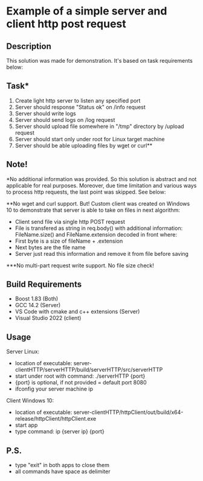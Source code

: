# Example of a simple server and client http post request

## Description
This solution was made for demonstration. It's based on task requirements below:

## Task*
1) Create light http server to listen any specified port
2) Server should response "Status ok" on /info request
3) Server should write logs
4) Server should send logs on /log request
5) Server should upload file somewhere in "/tmp" directory by /upload request
6) Server should start only under root for Linux target machine
7) Server should be able uploading files by wget or curl**

## Note!
*No additional information was provided. So this solution is abstract and not applicable for real purposes.
Moreover, due time limitation and various ways to process http requests, the last point was skipped. See below:

**No wget and curl support. But! Custom client was created on Windows 10 to demonstrate that server is able to take on files in next algorithm:
- Client send file via single http POST request
- File is transfered as string in req.body() with additional information:
   FileName.size() and FileName.extension decoded in front where:
- First byte is a size of fileName + .extension
- Next bytes are the file name
- Server just read this information and remove it from file before saving

***No multi-part request write support. No file size check!

## Build Requirements
- Boost 1.83 (Both)
- GCC 14.2 (Server)
- VS Code with cmake and c++ extensions (Server)
- Visual Studio 2022 (client)

## Usage
Server Linux:
- location of executable: server-clientHTTP/serverHTTP/build/serverHTTP/src/serverHTTP 
- start under root with command: ./serverHTTP {port}
- {port} is optional, if not provided = default port 8080
- ifconfig your server machine ip

Client Windows 10:
- location of executable: server-clientHTTP/httpClient/out/build/x64-release/httpClient/httpClient.exe
- start app
- type command: ip {server ip} {port}

## P.S.
- type "exit" in both apps to close them
- all commands have space as delimiter
